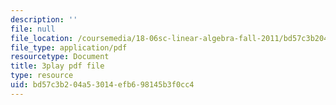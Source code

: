 ```yaml
---
description: ''
file: null
file_location: /coursemedia/18-06sc-linear-algebra-fall-2011/bd57c3b204a53014efb698145b3f0cc4_cdZnhQjJu4I.pdf
file_type: application/pdf
resourcetype: Document
title: 3play pdf file
type: resource
uid: bd57c3b2-04a5-3014-efb6-98145b3f0cc4
---
```


